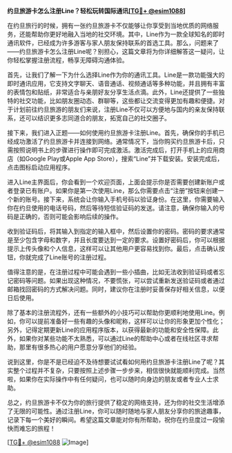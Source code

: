**约旦旅游卡怎么注册Line？轻松玩转国际通讯[[TG💪+ @esim1088](https://t.me/s/esim1088)]**

在约旦旅行的时候，拥有一张约旦旅游卡不仅能够让你享受到当地优质的网络服务，还能帮助你更好地融入当地的社交环境。其中，Line作为一款全球知名的即时通讯软件，已经成为许多游客与家人朋友保持联系的首选工具。那么，问题来了——约旦旅游卡怎么注册Line呢？别担心，这篇文章将为你详细解答这一疑问，让你轻松掌握注册流程，畅享无障碍沟通体验。

首先，让我们了解一下为什么选择Line作为你的通讯工具。Line是一款功能强大的即时通讯应用，它支持文字聊天、语音通话、视频通话等多种功能，并且拥有丰富的表情包和贴纸，非常适合与亲朋好友分享生活点滴。此外，Line还提供了一些独特的社交功能，比如朋友圈动态、群聊等，这些都让交流变得更加有趣和便捷。对于计划前往约旦旅游的朋友们来说，注册Line不仅可以方便地与国内的亲友保持联系，还可以结识更多志同道合的朋友，拓宽自己的社交圈子。

接下来，我们进入正题——如何使用约旦旅游卡注册Line。首先，确保你的手机已经成功激活了约旦旅游卡并连接到网络。通常情况下，当你购买约旦旅游卡后，只需按照说明书上的步骤进行操作即可完成激活。激活完成后，打开手机上的应用商店（如Google Play或Apple App Store），搜索“Line”并下载安装。安装完成后，点击图标启动应用程序。

进入Line主界面后，你会看到一个欢迎页面，上面会提示你是否需要创建新账户或者登录已有账户。如果你是第一次使用Line，那么你需要点击“注册”按钮来创建一个新的账号。接下来，系统会让你输入手机号码以验证身份。在这里，你需要输入你在约旦使用的电话号码，然后等待短信验证码的发送。请注意，确保你输入的号码是正确的，否则可能会影响后续的操作。

收到验证码后，将其输入到指定的输入框中，然后设置你的密码。密码的要求通常是至少包含字母和数字，并且长度要达到一定的要求。设置好密码后，你可以根据提示上传头像和个人信息，这样可以让其他用户更容易找到你。最后，点击确认按钮，你就完成了Line账号的注册过程。

值得注意的是，在注册过程中可能会遇到一些小插曲，比如无法收到验证码或者忘记密码等问题。如果出现这种情况，不要慌张，可以尝试重新发送验证码或者通过邮箱找回密码的方式解决问题。同时，建议你在注册时妥善保存好相关信息，以便日后使用。

除了基本的注册流程外，还有一些额外的小技巧可以帮助你更顺利地使用Line。例如，你可以提前准备好一些有趣的头像和昵称，这样可以让你的形象更加个性化；另外，记得定期更新Line的应用程序版本，以获得最新的功能和安全性保障。此外，如果你对某些功能不太熟悉，可以通过Line的帮助中心或者在线社区寻求帮助，那里有很多热心的用户愿意分享他们的经验。

说到这里，你是不是已经迫不及待想要试试看如何用约旦旅游卡注册Line了呢？其实整个过程并不复杂，只要按照上述步骤一步步来，相信很快就能顺利完成。当然啦，如果你在实际操作中有任何疑问，也可以随时向身边的朋友或者专业人士求助。

总之，约旦旅游卡不仅为你的旅行提供了稳定的网络支持，还为你的社交生活增添了无限的可能性。通过注册Line，你可以随时随地与家人朋友分享你的旅途趣事，记录下每一个美好的瞬间。希望这篇文章能对你有所帮助，祝你在约旦度过一段愉快而难忘的旅程！

[[TG💪+ @esim1088](https://t.me/s/esim1088) ![Image](https://i.postimg.cc/4NQfJmqS/Snipaste-2025-05-13-00-14-12.png)]